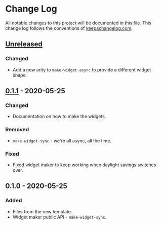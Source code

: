 # Change Log
All notable changes to this project will be documented in this file. This change log follows the conventions of [keepachangelog.com](http://keepachangelog.com/).

## [Unreleased]
### Changed
- Add a new arity to `make-widget-async` to provide a different widget shape.

## [0.1.1] - 2020-05-25
### Changed
- Documentation on how to make the widgets.

### Removed
- `make-widget-sync` - we're all async, all the time.

### Fixed
- Fixed widget maker to keep working when daylight savings switches over.

## 0.1.0 - 2020-05-25
### Added
- Files from the new template.
- Widget maker public API - `make-widget-sync`.

[Unreleased]: https://github.com/your-name/erv/compare/0.1.1...HEAD
[0.1.1]: https://github.com/your-name/erv/compare/0.1.0...0.1.1
